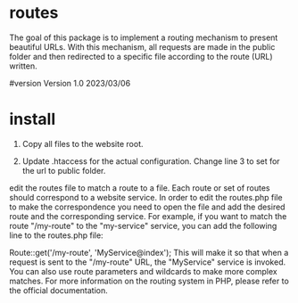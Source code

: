 # routes
The goal of this package is to implement a routing mechanism to present beautiful URLs. With this mechanism, all requests are made in the public folder and then redirected to a specific file according to the route (URL) written.

#version
Version 1.0
2023/03/06

# install
1. Copy all files to the website root.

2. Update .htaccess for the actual configuration. Change line 3 to set for the url to public folder.

edit the routes file to match a route to a file. Each route or set of routes should correspond to a website service.
In order to edit the routes.php file to make the correspondence you need to open the file and add the desired route and the corresponding service. For example, if you want to match the route "/my-route" to the "my-service" service, you can add the following line to the routes.php file:

Route::get('/my-route', 'MyService@index');
This will make it so that when a request is sent to the "/my-route" URL, the "MyService" service is invoked. You can also use route parameters and wildcards to make more complex matches. For more information on the routing system in PHP, please refer to the official documentation.
